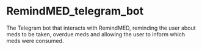 # RemindMED_telegram_bot
The Telegram bot that interacts with RemindMED, reminding the user about meds to be taken, overdue meds and allowing the user to inform which meds were consumed.

